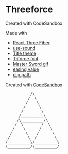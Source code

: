 # Threeforce

Created with CodeSandbox

Made with

- [React Three Fiber](https://github.com/pmndrs/react-three-fiber)
- [use-sound](https://github.com/joshwcomeau/use-sound)
- [Title theme](https://zeldauniverse.net/media/music/a-link-to-the-past-original-soundtrack/)
- [Triforce font](https://zeldauniverse.net/media/fonts/)
- [Master Sword gif](https://zelda.fandom.com/wiki/Gallery:Master_Sword)
- [easing value](https://easings.net/)
- [clip path](https://codepen.io/stoumann/full/abZxoOM)

Created with [CodeSandbox](https://codesandbox.io/s/github/sylvhama/threeforce)

```
           /\
          /  \
         /    \
        /      \
       /        \
      /__________\
     /\__________/\
    /  \        /  \
   /    \      /    \
  /      \    /      \
 /        \  /        \
/__________\/__________\
\__________/\__________/
```
